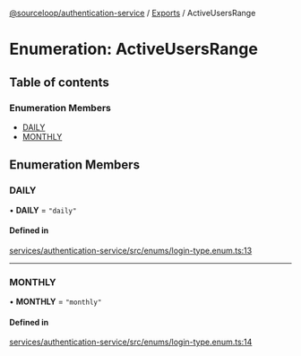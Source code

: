 [@sourceloop/authentication-service](../README.md) / [Exports](../modules.md) / ActiveUsersRange

# Enumeration: ActiveUsersRange

## Table of contents

### Enumeration Members

- [DAILY](ActiveUsersRange.md#daily)
- [MONTHLY](ActiveUsersRange.md#monthly)

## Enumeration Members

### DAILY

• **DAILY** = ``"daily"``

#### Defined in

[services/authentication-service/src/enums/login-type.enum.ts:13](https://github.com/sourcefuse/loopback4-microservice-catalog/blob/77bb890a2/services/authentication-service/src/enums/login-type.enum.ts#L13)

___

### MONTHLY

• **MONTHLY** = ``"monthly"``

#### Defined in

[services/authentication-service/src/enums/login-type.enum.ts:14](https://github.com/sourcefuse/loopback4-microservice-catalog/blob/77bb890a2/services/authentication-service/src/enums/login-type.enum.ts#L14)

